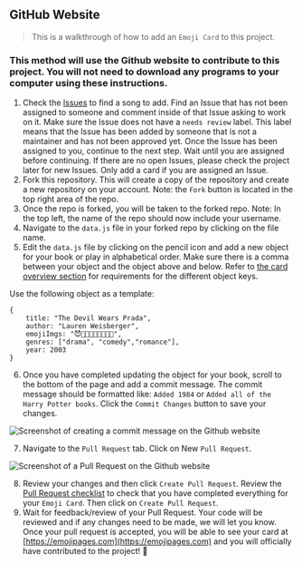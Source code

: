 ## GitHub Website
> This is a walkthrough of how to add an `Emoji Card` to this project.

### This method will use the Github website to contribute to this project. You will not need to download any programs to your computer using these instructions.

1. Check the [Issues](https://github.com/brittanyrw/emojibops/labels/add%20books) to find a song to add. Find an Issue that has not been assigned to someone and comment inside of that Issue asking to work on it. Make sure the Issue does not have a `needs review` label. This label means that the Issue has been added by someone that is not a maintainer and has not been approved yet. Once the Issue has been assigned to you, continue to the next step. Wait until you are assigned before continuing. If there are no open Issues, please check the project later for new Issues. Only add a card if you are assigned an Issue. 
2. Fork this repository. This will create a copy of the repository and create a new repository on your account. Note: the `Fork` button is located in the top right area of the repo.
3. Once the repo is forked, you will be taken to the forked repo. Note: In the top left, the name of the repo should now include your username.
4. Navigate to the `data.js` file in your forked repo by clicking on the file name.
5. Edit the `data.js` file by clicking on the pencil icon and add a new object for your book or play in alphabetical order.  Make sure there is a comma between your object and the object above and below. Refer to [the card overview section](/card_overview.md) for requirements for the different object keys.

Use the following object as a template:

```
{
    title: "The Devil Wears Prada",
    author: "Lauren Weisberger",
    emojiImgs: "😈👩🏻‍🦳👠👩🏻👗👛",
    genres: ["drama", "comedy","romance"],
    year: 2003
}
```

6. Once you have completed updating the object for your book, scroll to the bottom of the page and add a commit message. The commit message should be formatted like: `Added 1984` or `Added all of the Harry Potter books`. Click the `Commit Changes` button to save your changes.

![Screenshot of creating a commit message on the Github website](../readme/commit-ui.png)

7. Navigate to the `Pull Request` tab. Click on New `Pull Request`.

![Screenshot of a Pull Request on the Github website](../readme/pull-request.png)

8. Review your changes and then click `Create Pull Request`. Review the [Pull Request checklist](/docs/card_overview.md#card-pull-request-checklist) to check that you have completed everything for your `Emoji Card`. Then click on `Create Pull Request`.
9. Wait for feedback/review of your Pull Request. Your code will be reviewed and if any changes need to be made, we will let you know. Once your pull request is accepted, you will be able to see your card at [https://emojipages.com](https://emojipages.com) and you will officially have contributed to the project! 🎉

